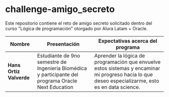 # challenge-amigo_secreto
Este repositorio contiene el reto de amigo secreto solicitado dentro del curso "Lógica de programación" otorgado por Alura Latam + Oracle.

| Nombre                  | Presentación           | Expectativas acerca del programa                                                                 |
|-------------------------|------------------------|-----------------------------------------------------------------------------------------------|
| **Hans Ortiz Valverde** | Estudiante de 9no semestre de Ingeniería Biomédica y participante del programa Oracle Next Education    | Aprender la lógica de programación que envuelve estos sistemas y encaminar mi progreso hacia lo que deseo especializarme, esto es en data science. |
